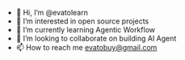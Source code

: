 - 👋 Hi, I’m @evatolearn
- 👀 I’m interested in open source projects
- 🌱 I’m currently learning Agentic Workflow
- 💞️ I’m looking to collaborate on building AI Agent
- 📫 How to reach me evatobuy@gmail.com

<!---
evatolearn/evatolearn is a ✨ special ✨ repository because its `README.md` (this file) appears on your GitHub profile.
You can click the Preview link to take a look at your changes.
--->
